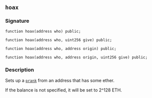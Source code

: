 ## `hoax`

### Signature

```solidity
function hoax(address who) public;
```

```solidity
function hoax(address who, uint256 give) public;
```

```solidity
function hoax(address who, address origin) public;
```

```solidity
function hoax(address who, address origin, uint256 give) public;
```

### Description

Sets up a [`prank`](../../cheatcodes/prank.md) from an address that has some ether.

If the balance is not specified, it will be set to 2^128 ETH.